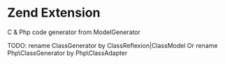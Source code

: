# Zend Extension
C & Php code generator from ModelGenerator

TODO:
rename ClassGenerator by ClassReflexion|ClassModel
Or
rename Php\ClassGenerator by Php\ClassAdapter

